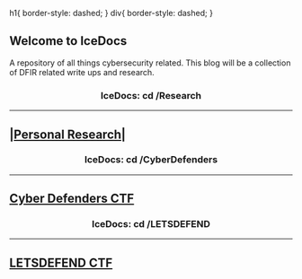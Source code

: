 h1{
  border-style: dashed;
}
div{
  border-style: dashed;
}

## Welcome to IceDocs

A repository of all things cybersecurity related. This blog will be a collection of DFIR related write ups and research.

### <center>IceDocs: cd /Research</center>

---
|[Personal Research](sections/research)|
---

### <center>IceDocs: cd /CyberDefenders</center>

---
[Cyber Defenders CTF](sections/cyberdefenders)
---

### <center>IceDocs: cd /LETSDEFEND</center>

---
[LETSDEFEND CTF](sections/LETSDEFEND)
---
